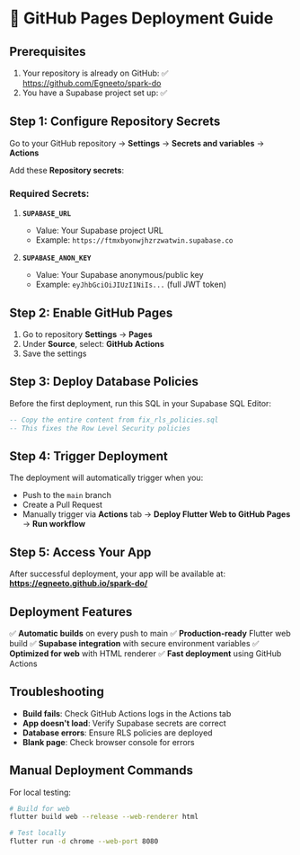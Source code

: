 # 🚀 GitHub Pages Deployment Guide

## Prerequisites
1. Your repository is already on GitHub: ✅ https://github.com/Egneeto/spark-do
2. You have a Supabase project set up: ✅

## Step 1: Configure Repository Secrets

Go to your GitHub repository → **Settings** → **Secrets and variables** → **Actions**

Add these **Repository secrets**:

### Required Secrets:
1. **`SUPABASE_URL`**
   - Value: Your Supabase project URL
   - Example: `https://ftmxbyonwjhzrzwatwin.supabase.co`

2. **`SUPABASE_ANON_KEY`**
   - Value: Your Supabase anonymous/public key  
   - Example: `eyJhbGciOiJIUzI1NiIs...` (full JWT token)

## Step 2: Enable GitHub Pages

1. Go to repository **Settings** → **Pages**
2. Under **Source**, select: **GitHub Actions**
3. Save the settings

## Step 3: Deploy Database Policies

Before the first deployment, run this SQL in your Supabase SQL Editor:
```sql
-- Copy the entire content from fix_rls_policies.sql
-- This fixes the Row Level Security policies
```

## Step 4: Trigger Deployment

The deployment will automatically trigger when you:
- Push to the `main` branch
- Create a Pull Request
- Manually trigger via **Actions** tab → **Deploy Flutter Web to GitHub Pages** → **Run workflow**

## Step 5: Access Your App

After successful deployment, your app will be available at:
**https://egneeto.github.io/spark-do/**

## Deployment Features

✅ **Automatic builds** on every push to main
✅ **Production-ready** Flutter web build
✅ **Supabase integration** with secure environment variables
✅ **Optimized for web** with HTML renderer
✅ **Fast deployment** using GitHub Actions

## Troubleshooting

- **Build fails**: Check GitHub Actions logs in the Actions tab
- **App doesn't load**: Verify Supabase secrets are correct
- **Database errors**: Ensure RLS policies are deployed
- **Blank page**: Check browser console for errors

## Manual Deployment Commands

For local testing:
```bash
# Build for web
flutter build web --release --web-renderer html

# Test locally
flutter run -d chrome --web-port 8080
```
